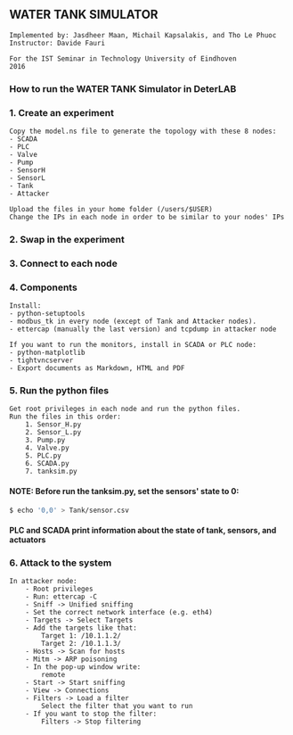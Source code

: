 ## WATER TANK SIMULATOR
    Implemented by: Jasdheer Maan, Michail Kapsalakis, and Tho Le Phuoc
    Instructor: Davide Fauri
    
    For the IST Seminar in Technology University of Eindhoven
    2016

### How to run the WATER TANK Simulator in DeterLAB
### 1. Create an experiment
    Copy the model.ns file to generate the topology with these 8 nodes:
    - SCADA
    - PLC
    - Valve
    - Pump
    - SensorH
    - SensorL
    - Tank
    - Attacker
    
    Upload the files in your home folder (/users/$USER)
    Change the IPs in each node in order to be similar to your nodes' IPs

### 2. Swap in the experiment
### 3. Connect to each node
### 4. Components
    Install:
    - python-setuptools
    - modbus_tk in every node (except of Tank and Attacker nodes). 
    - ettercap (manually the last version) and tcpdump in attacker node

    If you want to run the monitors, install in SCADA or PLC node:
    - python-matplotlib
    - tightvncserver
    - Export documents as Markdown, HTML and PDF

### 5. Run the python files
    Get root privileges in each node and run the python files.
    Run the files in this order:
        1. Sensor_H.py
        2. Sensor_L.py
        3. Pump.py
        4. Valve.py
        5. PLC.py
        6. SCADA.py
        7. tanksim.py
        
#### NOTE: Before run the tanksim.py, set the sensors' state to 0:
```sh
$ echo '0,0' > Tank/sensor.csv
```
#### PLC and SCADA print information about the state of tank, sensors, and actuators

### 6. Attack to the system
    In attacker node:
        - Root privileges
        - Run: ettercap -C
        - Sniff -> Unified sniffing
        - Set the correct network interface (e.g. eth4)
        - Targets -> Select Targets
        - Add the targets like that:
            Target 1: /10.1.1.2/
            Target 2: /10.1.1.3/
        - Hosts -> Scan for hosts
        - Mitm -> ARP poisoning
        - In the pop-up window write:
            remote
        - Start -> Start sniffing
        - View -> Connections
        - Filters -> Load a filter
            Select the filter that you want to run
        - If you want to stop the filter:
            Filters -> Stop filtering
